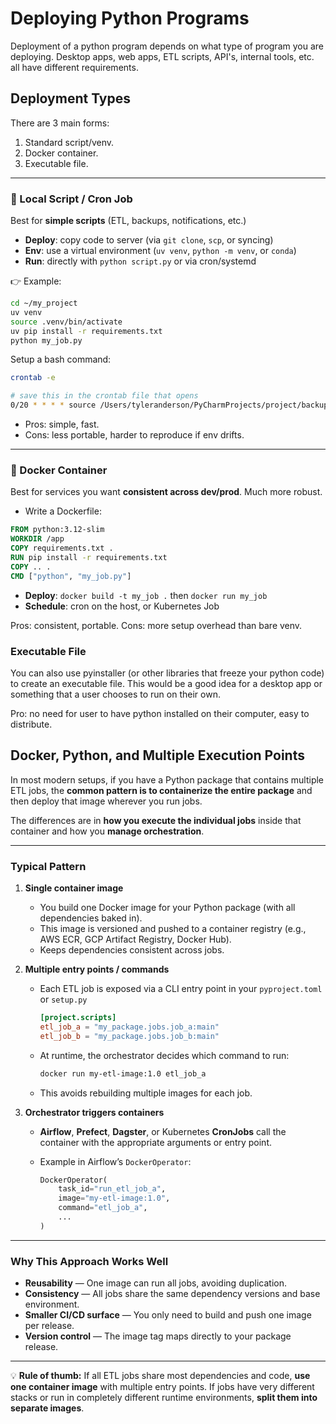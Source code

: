 # Deploying Python Programs

Deployment of a python program depends on what type of program you are deploying. Desktop apps, web apps, ETL scripts,
API's, internal tools, etc. all have different requirements.

## Deployment Types

There are 3 main forms:

1. Standard script/venv.
2. Docker container.
3. Executable file.

---

### 🚀 Local Script / Cron Job
 
Best for **simple scripts** (ETL, backups, notifications, etc.)

* **Deploy**: copy code to server (via `git clone`, `scp`, or syncing)
* **Env**: use a virtual environment (`uv venv`, `python -m venv`, or `conda`)
* **Run**: directly with `python script.py` or via cron/systemd

👉 Example:

```bash
cd ~/my_project
uv venv
source .venv/bin/activate
uv pip install -r requirements.txt
python my_job.py
```

Setup a bash command:

```bash
crontab -e

# save this in the crontab file that opens
0/20 * * * * source /Users/tyleranderson/PyCharmProjects/project/backup_tmp_dir.sh 
```

- Pros: simple, fast.
- Cons: less portable, harder to reproduce if env drifts.

---

### 🐳 Docker Container

Best for services you want **consistent across dev/prod**. Much more robust.

* Write a Dockerfile:

```dockerfile
FROM python:3.12-slim
WORKDIR /app
COPY requirements.txt .
RUN pip install -r requirements.txt
COPY .. .
CMD ["python", "my_job.py"]
```

* **Deploy**: `docker build -t my_job .` then `docker run my_job`
* **Schedule**: cron on the host, or Kubernetes Job

Pros: consistent, portable.
Cons: more setup overhead than bare venv.

### Executable File

You can also use pyinstaller (or other libraries that freeze your python code) to create an
executable file. This would be a good idea for a desktop app or something that a user chooses
to run on their own. 

Pro: no need for user to have python installed on their computer, easy to distribute.

## Docker, Python, and Multiple Execution Points

In most modern setups, if you have a Python package that contains multiple ETL jobs, 
the **common pattern is to containerize the entire package** and then deploy that image wherever you run jobs.

The differences are in **how you execute the individual jobs** inside that container and how you **manage orchestration**.

---

### **Typical Pattern**

1. **Single container image**

    * You build one Docker image for your Python package (with all dependencies baked in).
    * This image is versioned and pushed to a container registry (e.g., AWS ECR, GCP Artifact Registry, Docker Hub).
    * Keeps dependencies consistent across jobs.

2. **Multiple entry points / commands**

    * Each ETL job is exposed via a CLI entry point in your `pyproject.toml` or `setup.py`

      ```toml
      [project.scripts]
      etl_job_a = "my_package.jobs.job_a:main"
      etl_job_b = "my_package.jobs.job_b:main"
      ```
    * At runtime, the orchestrator decides which command to run:

      ```bash
      docker run my-etl-image:1.0 etl_job_a
      ```
    * This avoids rebuilding multiple images for each job.

3. **Orchestrator triggers containers**

    * **Airflow**, **Prefect**, **Dagster**, or Kubernetes **CronJobs** call the container with the appropriate arguments or entry point.
    * Example in Airflow’s `DockerOperator`:

      ```python
      DockerOperator(
          task_id="run_etl_job_a",
          image="my-etl-image:1.0",
          command="etl_job_a",
          ...
      )
      ```

---

### **Why This Approach Works Well**

* **Reusability** — One image can run all jobs, avoiding duplication.
* **Consistency** — All jobs share the same dependency versions and base environment.
* **Smaller CI/CD surface** — You only need to build and push one image per release.
* **Version control** — The image tag maps directly to your package release.

---

💡 **Rule of thumb:**
If all ETL jobs share most dependencies and code, **use one container image** with multiple entry points.
If jobs have very different stacks or run in completely different runtime environments, **split them into separate images**.
